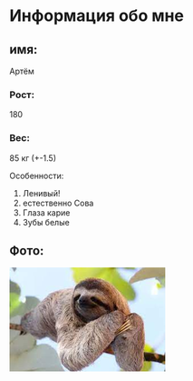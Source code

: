 # Информация обо мне

## имя:
Артём

### Рост:
180

### Вес:
85 кг (+-1.5)

Особенности:

1. Ленивый!
2. естественно Сова
3. Глаза карие
4. Зубы белые

## Фото:
![](img/Adam5.jpg)